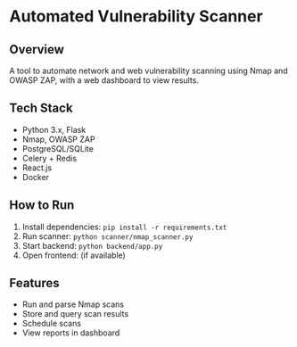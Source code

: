 # Automated Vulnerability Scanner

## Overview  
A tool to automate network and web vulnerability scanning using Nmap and OWASP ZAP, with a web dashboard to view results.

## Tech Stack  
- Python 3.x, Flask
- Nmap, OWASP ZAP  
- PostgreSQL/SQLite  
- Celery + Redis  
- React.js
- Docker  

## How to Run  
1. Install dependencies: `pip install -r requirements.txt`  
2. Run scanner: `python scanner/nmap_scanner.py`  
3. Start backend: `python backend/app.py`  
4. Open frontend: (if available)  

## Features  
- Run and parse Nmap scans  
- Store and query scan results  
- Schedule scans  
- View reports in dashboard  

